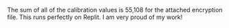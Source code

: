 The sum of all of the calibration values is 55,108 for the attached encryption file. This runs perfectly on Replit. I am very proud of my work!
